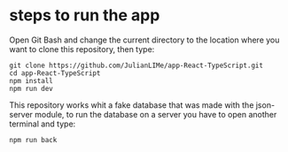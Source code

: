 # steps to run the app

Open Git Bash and change the current directory to the location where you want to clone this repository, then type:

```
git clone https://github.com/JulianLIMe/app-React-TypeScript.git
cd app-React-TypeScript
npm install
npm run dev
```

This repository works whit a fake database that was made with the json-server module, to run the database on a server you have to open another terminal and type:

```
npm run back
```
